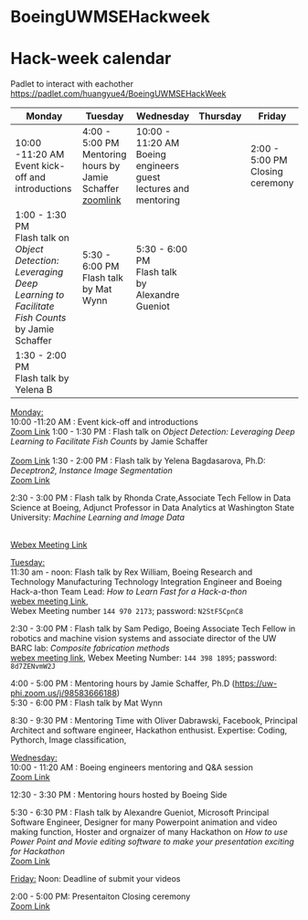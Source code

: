 # BoeingUWMSEHackweek
# **Hack-week calendar**

Padlet to interact with eachother https://padlet.com/huangyue4/BoeingUWMSEHackWeek

| <strong>Monday</strong>|<strong>Tuesday</strong>|<strong>Wednesday</strong>|<strong>Thursday</strong>|<strong>Friday</strong>|
|---|---|---|---|---|
|10:00 -11:20 AM<br> Event kick-off and introductions|4:00 - 5:00 PM<br> Mentoring hours by Jamie Schaffer <br> [zoomlink](https://uw-phi.zoom.us/j/98583666188)|10:00 - 11:20 AM <br> Boeing engineers guest lectures and mentoring||2:00 - 5:00 PM<br> Closing ceremony|
|1:00 - 1:30 PM<br> Flash talk on *Object Detection: Leveraging Deep Learning to Facilitate Fish Counts* by Jamie Schaffer|5:30 - 6:00 PM<br> Flash talk by Mat Wynn|5:30 - 6:00 PM<br> Flash talk by  Alexandre Gueniot|   |   |
|1:30 - 2:00 PM<br> Flash talk by Yelena B||   |   |   |


<u>Monday:</u>  
10:00 -11:20 AM : Event kick-off and introductions  <br>[Zoom Link](https://washington.zoom.us/s/93616213570) 
1:00 - 1:30 PM : Flash talk on *Object Detection: Leveraging Deep Learning to Facilitate Fish Counts* by Jamie Schaffer  
<br>[Zoom Link](https://washington.zoom.us/j/98069186759)
1:30 - 2:00 PM : Flash talk by Yelena Bagdasarova, Ph.D:  *Deceptron2, Instance Image Segmentation* 
<br>[Zoom Link](https://washington.zoom.us/j/98069186759)

2:30 - 3:00 PM : Flash talk by Rhonda Crate,Associate Tech Fellow in Data Science at Boeing, Adjunct Professor in Data Analytics at Washington State University: *Machine Learning and Image Data*

<br>[Webex Meeting Link](https://boeing.webex.com/webappng/sites/boeing/meeting/download/3bf8a45f855a4660bc4e4548435c4500?siteurl=boeing&MTID=me8b4e076660f4b15d9df191896d3ee5f)

 


<u>Tuesday:</u>  
11:30 am - noon: Flash talk by Rex William, Boeing Research and Technology Manufacturing Technology Integration Engineer and Boeing Hack-a-thon Team Lead: *How to Learn Fast for a Hack-a-thon* <br> [webex meeting Link](https://boeing.webex.com/boeing/j.php?MTID=mf49cb950294718bf724a043093fa2d82),  
Webex Meeting number ```144 970 2173```; password: ```N2StF5CpnC8```

2:30 - 3:00 PM : Flash talk by Sam Pedigo, Boeing Associate Tech Fellow in robotics and machine vision systems and associate director of the UW BARC lab: *Composite fabrication methods*
<br>[webex meeting link](https://boeing.webex.com/boeing/j.php?MTID=m4f29d42f0570da566c109b00b0f49f2e), 
Webex Meeting Number: ```144 398 1895```; password: ```8d7ZENvmW2J```

4:00 - 5:00 PM : Mentoring hours by Jamie Schaffer, Ph.D (https://uw-phi.zoom.us/j/98583666188)    
5:30 - 6:00 PM : Flash talk by Mat Wynn  

8:30 - 9:30 PM : Mentoring Time with Oliver Dabrawski, Facebook, Principal Architect and software engineer, Hackathon enthusist. Expertise: Coding, Pythorch, Image classification, 

<u>Wednesday:</u>   
10:00 - 11:20 AM : Boeing engineers mentoring and Q&A session <br>[Zoom Link](https://washington.zoom.us/s/93616213570) 

12:30 - 3:30  PM : Mentoring hours hosted by Boeing Side 

5:30 - 6:30 PM : Flash talk by  Alexandre Gueniot, Microsoft Principal Software Engineer, Designer for many Powerpoint animation and video making function, Hoster and orgnaizer of many Hackathon on  *How to use Power Point and Movie editing software to make your presentation exciting for Hackathon*  <br>[Zoom Link](https://washington.zoom.us/j/98069186759)
    

<u>Friday:</u> 
Noon: Deadline of submit your videos

2:00 - 5:00 PM: Presentaiton Closing ceremony <br>[Zoom Link](https://washington.zoom.us/s/93616213570) 



